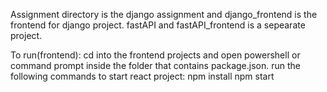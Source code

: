 Assignment directory is the django assignment and django_frontend is the frontend for django project.
fastAPI and fastAPI_frontend is a sepearate project.

To run(frontend): 
cd into the frontend projects and open powershell or command prompt inside the folder that contains package.json.
run the following commands to start react project:
npm install
npm start
